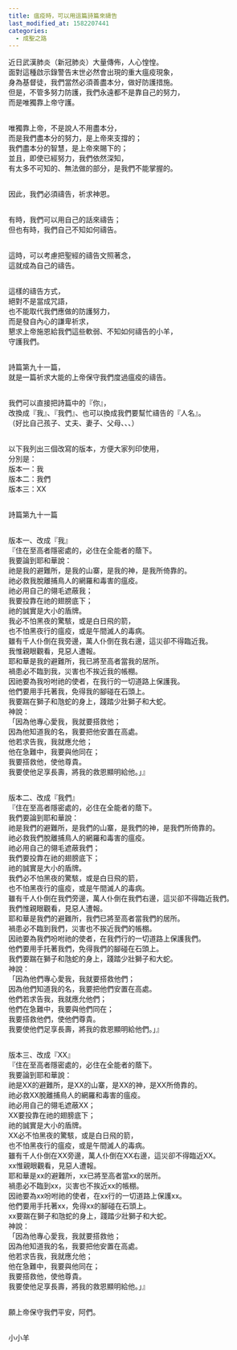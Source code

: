 ```yaml
---
title: 瘟疫時，可以用這篇詩篇來禱告
last_modified_at: 1582207441
categories:
  - 成聖之路
---
```


<p>近日武漢肺炎（新冠肺炎）大量傳佈，人心惶惶。<br>
面對這種啟示錄警告末世必然會出現的重大瘟疫現象，<br>
身為基督徒，我們當然必須善盡本分，做好防護措施。<br>
但是，不管多努力防護，我們永遠都不是靠自己的努力，<br>
而是唯獨靠上帝守護。</p>

<p><br>
唯獨靠上帝，不是說人不用盡本分，<br>
而是我們盡本分的努力，是上帝來支撐的；<br>
我們盡本分的智慧，是上帝來賜下的；<br>
並且，即使已經努力，我們依然深知，<br>
有太多不可知的、無法做的部分，是我們不能掌握的。</p>

<p><br>
因此，我們必須禱告，祈求神恩。</p>

<p><br>
有時，我們可以用自己的話來禱告；<br>
但也有時，我們自己不知如何禱告。</p>

<p><br>
這時，可以考慮把聖經的禱告文照著念，<br>
這就成為自己的禱告。</p>

<p><br>
這樣的禱告方式，<br>
絕對不是當成咒語，<br>
也不能取代我們應做的防護努力，<br>
而是發自內心的謙卑祈求，<br>
懇求上帝施恩給我們這些軟弱、不知如何禱告的小羊，<br>
守護我們。</p>

<p><br>
詩篇第九十一篇，<br>
就是一篇祈求大能的上帝保守我們度過瘟疫的禱告。</p>

<p><br>
我們可以直接把詩篇中的『你』，<br>
改換成『我』、『我們』、也可以換成我們要幫忙禱告的『人名』。<br>
（好比自己孩子、丈夫、妻子、父母、、、）</p>

<p><br>
以下我列出三個改寫的版本，方便大家列印使用，<br>
分別是：<br>
版本一：我<br>
版本二：我們<br>
版本三：XX</p>

<p><br>
詩篇第九十一篇</p>

<p><br>
版本一、改成『我』<br>
『住在至高者隱密處的，必住在全能者的蔭下。<br>
我要論到耶和華說：<br>
祂是我的避難所，是我的山寨，是我的神，是我所倚靠的。<br>
祂必救我脫離捕鳥人的網羅和毒害的瘟疫。<br>
祂必用自己的翎毛遮蔽我；<br>
我要投靠在祂的翅膀底下；<br>
祂的誠實是大小的盾牌。<br>
我必不怕黑夜的驚駭，或是白日飛的箭，<br>
也不怕黑夜行的瘟疫，或是午間滅人的毒病。<br>
雖有千人仆倒在我旁邊，萬人仆倒在我右邊，這災卻不得臨近我。<br>
我惟親眼觀看，見惡人遭報。<br>
耶和華是我的避難所，我已將至高者當我的居所。<br>
禍患必不臨到我，災害也不挨近我的帳棚。<br>
因祂要為我吩咐祂的使者，在我行的一切道路上保護我。<br>
他們要用手托著我，免得我的腳碰在石頭上。<br>
我要踹在獅子和虺蛇的身上，踐踏少壯獅子和大蛇。<br>
神說：<br>
「因為他專心愛我，我就要搭救他；<br>
因為他知道我的名，我要把他安置在高處。<br>
他若求告我，我就應允他；<br>
他在急難中，我要與他同在；<br>
我要搭救他，使他尊貴。<br>
我要使他足享長壽，將我的救恩顯明給他。」』</p>

<p><br>
版本二、改成『我們』<br>
『住在至高者隱密處的，必住在全能者的蔭下。<br>
我們要論到耶和華說：<br>
祂是我們的避難所，是我們的山寨，是我們的神，是我們所倚靠的。<br>
祂必救我們脫離捕鳥人的網羅和毒害的瘟疫。<br>
祂必用自己的翎毛遮蔽我們；<br>
我們要投靠在祂的翅膀底下；<br>
祂的誠實是大小的盾牌。<br>
我們必不怕黑夜的驚駭，或是白日飛的箭，<br>
也不怕黑夜行的瘟疫，或是午間滅人的毒病。<br>
雖有千人仆倒在我們旁邊，萬人仆倒在我們右邊，這災卻不得臨近我們。<br>
我們惟親眼觀看，見惡人遭報。<br>
耶和華是我們的避難所，我們已將至高者當我們的居所。<br>
禍患必不臨到我們，災害也不挨近我們的帳棚。<br>
因祂要為我們吩咐祂的使者，在我們行的一切道路上保護我們。<br>
他們要用手托著我們，免得我們的腳碰在石頭上。<br>
我們要踹在獅子和虺蛇的身上，踐踏少壯獅子和大蛇。<br>
神說：<br>
「因為他們專心愛我，我就要搭救他們；<br>
因為他們知道我的名，我要把他們安置在高處。<br>
他們若求告我，我就應允他們；<br>
他們在急難中，我要與他們同在；<br>
我要搭救他們，使他們尊貴。<br>
我要使他們足享長壽，將我的救恩顯明給他們。」』</p>

<p><br>
版本三、改成『XX』<br>
『住在至高者隱密處的，必住在全能者的蔭下。<br>
我要論到耶和華說：<br>
祂是XX的避難所，是XX的山寨，是XX的神，是XX所倚靠的。<br>
祂必救XX脫離捕鳥人的網羅和毒害的瘟疫。<br>
祂必用自己的翎毛遮蔽XX；<br>
XX要投靠在祂的翅膀底下；<br>
祂的誠實是大小的盾牌。<br>
XX必不怕黑夜的驚駭，或是白日飛的箭，<br>
也不怕黑夜行的瘟疫，或是午間滅人的毒病。<br>
雖有千人仆倒在XX旁邊，萬人仆倒在XX右邊，這災卻不得臨近XX。<br>
xx惟親眼觀看，見惡人遭報。<br>
耶和華是xx的避難所，xx已將至高者當xx的居所。<br>
禍患必不臨到xx，災害也不挨近xx的帳棚。<br>
因祂要為xx吩咐祂的使者，在xx行的一切道路上保護xx。<br>
他們要用手托著xx，免得xx的腳碰在石頭上。<br>
xx要踹在獅子和虺蛇的身上，踐踏少壯獅子和大蛇。<br>
神說：<br>
「因為他專心愛我，我就要搭救他；<br>
因為他知道我的名，我要把他安置在高處。<br>
他若求告我，我就應允他；<br>
他在急難中，我要與他同在；<br>
我要搭救他，使他尊貴。<br>
我要使他足享長壽，將我的救恩顯明給他。」』</p>

<p><br>
願上帝保守我們平安，阿們。</p>

<p><br>
小小羊</p>

<p><br>
&nbsp;</p>

